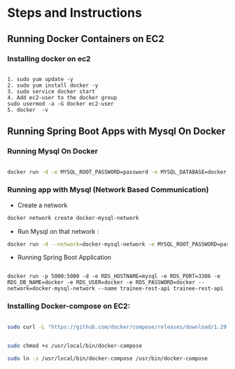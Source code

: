 # Steps and Instructions

## Running Docker Containers on EC2

### Installing docker on ec2

```text

1. sudo yum update -y
2. sudo yum install docker -y
3. sudo service docker start
4. Add ec2-user to the docker group 
sudo usermod -a -G docker ec2-user
5. docker  -v

```

## Running Spring Boot Apps with Mysql On Docker

### Running Mysql On Docker

```bash

docker run -d -e MYSQL_ROOT_PASSWORD=password -e MYSQL_DATABASE=docker -e MYSQL_USER=docker -e MYSQL_PASSWORD=password -p 3306:3306 --name mysql mysql

```

### Running app with Mysql (Network Based Communication)

* Create a network

```bash
docker network create docker-mysql-network
```

* Run Mysql on that network :

```bash
docker run -d --network=docker-mysql-network -e MYSQL_ROOT_PASSWORD=password -e MYSQL_DATABASE=docker -e MYSQL_USER=docker -e MYSQL_PASSWORD=password -p 3306:3306 --name mysql mysql
```

* Running Spring Boot Application

```text

docker run -p 5000:5000 -d -e RDS_HOSTNAME=mysql -e RDS_PORT=3306 -e RDS_DB_NAME=docker -e RDS_USER=docker -e RDS_PASSWORD=docker --network=docker-mysql-network --name trainee-rest-api trainee-rest-api 

```
### Installing Docker-compose on EC2:

```bash

sudo curl -L "https://github.com/docker/compose/releases/download/1.29.2/docker-compose-$(uname -s)-$(uname -m)" -o /usr/local/bin/docker-compose


sudo chmod +x /usr/local/bin/docker-compose

sudo ln -s /usr/local/bin/docker-compose /usr/bin/docker-compose

```
